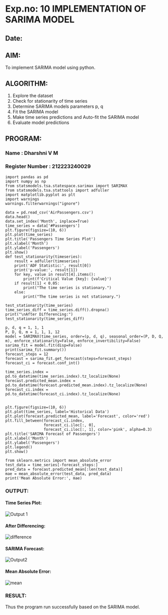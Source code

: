 # Exp.no: 10   IMPLEMENTATION OF SARIMA MODEL
## Date: 

## AIM:
To implement SARIMA model using python.
## ALGORITHM:
1. Explore the dataset
2. Check for stationarity of time series
3. Determine SARIMA models parameters p, q
4. Fit the SARIMA model
5. Make time series predictions and Auto-fit the SARIMA model
6. Evaluate model predictions
## PROGRAM:
### Name : Dharshni V M
### Register Number : 212223240029
```
import pandas as pd
import numpy as np
from statsmodels.tsa.statespace.sarimax import SARIMAX
from statsmodels.tsa.stattools import adfuller
import matplotlib.pyplot as plt
import warnings
warnings.filterwarnings("ignore")

data = pd.read_csv('AirPassengers.csv')
data.head()
data.set_index('Month', inplace=True)
time_series = data['#Passengers']
plt.figure(figsize=(10, 6))
plt.plot(time_series)
plt.title('Passengers Time Series Plot')
plt.xlabel('Month')
plt.ylabel('Passengers')
plt.show()
def test_stationarity(timeseries):
    result = adfuller(timeseries)
    print('ADF Statistic:', result[0])
    print('p-value:', result[1])
    for key, value in result[4].items():
        print(f'Critical Value {key}: {value}')
    if result[1] < 0.05:
        print("The time series is stationary.")
    else:
        print("The time series is not stationary.")

test_stationarity(time_series)
time_series_diff = time_series.diff().dropna()
print("\nAfter Differencing:")
test_stationarity(time_series_diff)

p, d, q = 1, 1, 1
P, D, Q, m = 1, 1, 1, 12 
model = SARIMAX(time_series, order=(p, d, q), seasonal_order=(P, D, Q, m), enforce_stationarity=False, enforce_invertibility=False)
sarima_fit = model.fit(disp=False)
print(sarima_fit.summary())
forecast_steps = 12 
forecast = sarima_fit.get_forecast(steps=forecast_steps)
forecast_ci = forecast.conf_int()

time_series.index = pd.to_datetime(time_series.index).tz_localize(None)
forecast.predicted_mean.index = pd.to_datetime(forecast.predicted_mean.index).tz_localize(None)
forecast_ci.index = pd.to_datetime(forecast_ci.index).tz_localize(None)


plt.figure(figsize=(10, 6))
plt.plot(time_series, label='Historical Data')
plt.plot(forecast.predicted_mean, label='Forecast', color='red')
plt.fill_between(forecast_ci.index,
                 forecast_ci.iloc[:, 0],
                 forecast_ci.iloc[:, 1], color='pink', alpha=0.3)
plt.title('SARIMA Forecast of Passengers')
plt.xlabel('Month')
plt.ylabel('Passengers')
plt.legend()
plt.show()

from sklearn.metrics import mean_absolute_error
test_data = time_series[-forecast_steps:]
pred_data = forecast.predicted_mean[:len(test_data)]
mae = mean_absolute_error(test_data, pred_data)
print('Mean Absolute Error:', mae)
```

### OUTPUT:

#### Time Series Plot:

![Output 1](https://github.com/user-attachments/assets/d9bed813-2eb1-4e32-862f-01f92257aa1e)

#### After Differencing:

![difference](https://github.com/user-attachments/assets/44ef9e06-899e-4a43-833e-d8e19ed216e5)

#### SARIMA Forecast:

![Output2](https://github.com/user-attachments/assets/90b87940-2ef5-4b17-b6d4-87bd3360c2a4)

#### Mean Absolute Error:

![mean](https://github.com/user-attachments/assets/ed8f4bf1-1ed8-4d2c-b7a0-f1617f8031fb)

### RESULT:
Thus the program run successfully based on the SARIMA model.
